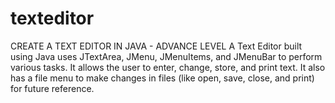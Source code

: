 # texteditor
CREATE A TEXT EDITOR IN JAVA - ADVANCE LEVEL    A Text Editor built using Java uses JTextArea, JMenu, JMenuItems, and JMenuBar to perform various  tasks. It allows the user to enter, change, store, and print text. It also has a file menu to make changes  in files (like open, save, close, and print) for future reference. 
